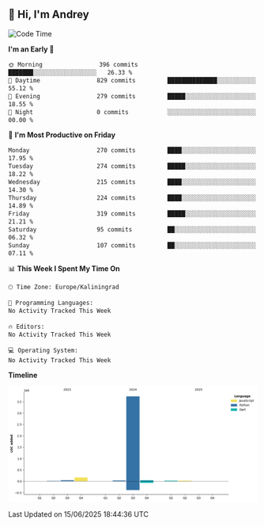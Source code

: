 ## 👋 Hi, I'm Andrey

<!--START_SECTION:waka-->
![Code Time](http://img.shields.io/badge/Code%20Time-874%20hrs%2027%20mins-blue)

**I'm an Early 🐤** 

```text
🌞 Morning                396 commits         ███████░░░░░░░░░░░░░░░░░░   26.33 % 
🌆 Daytime                829 commits         ██████████████░░░░░░░░░░░   55.12 % 
🌃 Evening                279 commits         █████░░░░░░░░░░░░░░░░░░░░   18.55 % 
🌙 Night                  0 commits           ░░░░░░░░░░░░░░░░░░░░░░░░░   00.00 % 
```
📅 **I'm Most Productive on Friday** 

```text
Monday                   270 commits         ████░░░░░░░░░░░░░░░░░░░░░   17.95 % 
Tuesday                  274 commits         █████░░░░░░░░░░░░░░░░░░░░   18.22 % 
Wednesday                215 commits         ████░░░░░░░░░░░░░░░░░░░░░   14.30 % 
Thursday                 224 commits         ████░░░░░░░░░░░░░░░░░░░░░   14.89 % 
Friday                   319 commits         █████░░░░░░░░░░░░░░░░░░░░   21.21 % 
Saturday                 95 commits          ██░░░░░░░░░░░░░░░░░░░░░░░   06.32 % 
Sunday                   107 commits         ██░░░░░░░░░░░░░░░░░░░░░░░   07.11 % 
```


📊 **This Week I Spent My Time On** 

```text
🕑︎ Time Zone: Europe/Kaliningrad

💬 Programming Languages: 
No Activity Tracked This Week

🔥 Editors: 
No Activity Tracked This Week

💻 Operating System: 
No Activity Tracked This Week
```

**Timeline**

![Lines of Code chart](https://raw.githubusercontent.com/Mist3s/Mist3s/main/assets/bar_graph.png)


 Last Updated on 15/06/2025 18:44:36 UTC
<!--END_SECTION:waka-->

